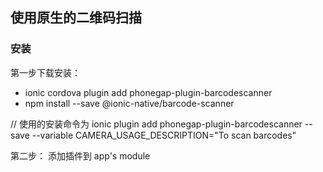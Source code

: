 ## 使用原生的二维码扫描

### 安装
第一步下载安装：
- ionic cordova plugin add phonegap-plugin-barcodescanner
- npm install --save @ionic-native/barcode-scanner

// 使用的安装命令为
ionic plugin add phonegap-plugin-barcodescanner --save --variable CAMERA_USAGE_DESCRIPTION="To scan barcodes"

第二步：
添加插件到 app's module

